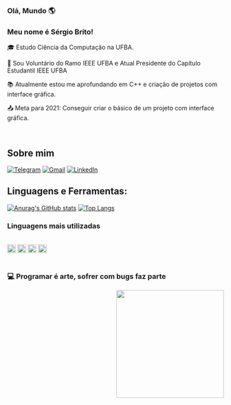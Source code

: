 ### Olá, Mundo 🌎

### Meu nome é Sérgio Brito!

 

:mortar_board: Estudo Ciência da Computação na UFBA.

:construction_worker: Sou Voluntário do Ramo IEEE UFBA e Atual Presidente do Capítulo Estudantil IEEE UFBA

:books: Atualmente estou me aprofundando em C++ e criação de projetos com interface gráfica.

:outbox_tray: Meta para 2021: Conseguir criar o básico de um projeto com interface gráfica.

<br>

## Sobre mim

[![Telegram](https://img.shields.io/badge/-TELEGRAM-2CA5E0?style=for-the-badge&logo=telegram&logoColor=white)](https://t.me/Sergio_Brito)
[![Gmail](https://img.shields.io/badge/-GMAIL-D14836?style=for-the-badge&logo=gmail&logoColor=white)](mailto:mariosbps@ufba.br?body=Ol%C3%A1%2C%20S%C3%A9rgio.)
[![LinkedIn](https://img.shields.io/badge/-LINKEDIN-0077B5?style=for-the-badge&logo=linkedin&logoColor=white)](https://www.linkedin.com/in/sérgio-brito-/)


## Linguagens e Ferramentas:
[![Anurag's GitHub stats](https://github-readme-stats.vercel.app/api?username=Sergio-BR1&show_icons=truehide=stars,commits,prs,issues,contribs&count_private=true&theme=nightowl)](https://github.com/Sergio-BR1/github-readme-stats)
[![Top Langs](https://github-readme-stats.vercel.app/api/top-langs/?username=Sergio-BR1&layout=compact&theme=nightowl)](https://github.com/Sergio-BR1/github-readme-stats)


### Linguagens mais utilizadas
<div style="display: inline_block"><br>
 <code><img height= "20"src= "https://img.shields.io/badge/C%2B%2B-00599C?style=for-the-badge&logo=c%2B%2B&logoColor=white"></code>
 <code><img height= "20"src= "https://img.shields.io/badge/Python-3776AB?style=for-the-badge&logo=python&logoColor=white"></code>
 <code><img height= "20"src= "https://img.shields.io/badge/Kotlin-0095D5?&style=for-the-badge&logo=kotlin&logoColor=white"></code>
 <code><img height= "20"src= "https://img.shields.io/badge/C%23-239120?style=for-the-badge&logo=c-sharp&logoColor=white"></code>
</div>
<br>

### 💻 Programar é arte, sofrer com bugs faz parte ###
 
 <img align ="right" height="250" src="https://tenor.com/view/hackerman-mr-gif-12747764.gif">



